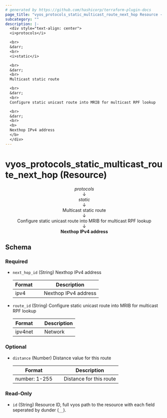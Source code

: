 ```yaml
---
# generated by https://github.com/hashicorp/terraform-plugin-docs
page_title: "vyos_protocols_static_multicast_route_next_hop Resource - vyos"
subcategory: ""
description: |-
  <div style="text-align: center">
  <i>protocols</i>

  <br>
  &darr;
  <br>
  <i>static</i>

  <br>
  &darr;
  <br>
  Multicast static route

  <br>
  &darr;
  <br>
  Configure static unicast route into MRIB for multicast RPF lookup

  <br>
  &darr;
  <br>
  <b>
  Nexthop IPv4 address
  </b>
  </div>
---
```


# vyos_protocols_static_multicast_route_next_hop (Resource)

<div style="text-align: center">
<i>protocols</i>

<br>
&darr;
<br>
<i>static</i>

<br>
&darr;
<br>
Multicast static route

<br>
&darr;
<br>
Configure static unicast route into MRIB for multicast RPF lookup

<br>
&darr;
<br>
<b>
Nexthop IPv4 address
</b>
</div>



<!-- schema generated by tfplugindocs -->
## Schema

### Required

- `next_hop_id` (String) Nexthop IPv4 address

    |  Format &emsp; | Description  |
    |----------|---------------|
    |  ipv4  &emsp; |  Nexthop IPv4 address  |
- `route_id` (String) Configure static unicast route into MRIB for multicast RPF lookup

    |  Format &emsp; | Description  |
    |----------|---------------|
    |  ipv4net  &emsp; |  Network  |

### Optional

- `distance` (Number) Distance value for this route

    |  Format &emsp; | Description  |
    |----------|---------------|
    |  number: 1-255  &emsp; |  Distance for this route  |

### Read-Only

- `id` (String) Resource ID, full vyos path to the resource with each field seperated by dunder (`__`).
